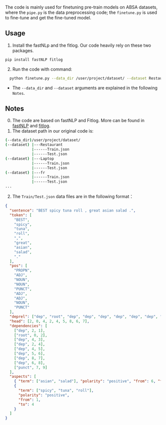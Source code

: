 The code is mainly used for finetuning pre-train models on ABSA datasets, where the `pipe.py` is the data preprocessing code; the `finetune.py` is used to fine-tune and get the fine-tuned model.

## Usage

1. Install the fastNLp and the fitlog. Our code heavily rely on these two packages.

```bash
pip install fastNLP fitlog
```

2. Run the code with command:

```bash
  python finetune.py --data_dir /user/project/dataset/ --dataset Restaurant
```

- The `--data_dir` and `--dataset` arguments are explained in the following `Notes`.

## Notes

0. The code are based on fastNLP and Fitlog. More can be found in [fastNLP](https://fastnlp.readthedocs.io/zh/latest/) and [fitlog](https://fitlog.readthedocs.io/zh/latest/).
1. The dataset path in our original code is:

```bash
(--data_dir)/user/project/dataset/
(--dataset) |---Restaurant
            |------Train.json
            |------Test.json
(--dataset) |---Laptop
            |------Train.json
            |------Test.json
(--dataset) |---fr
            |------Train.json
            |------Test.json
...
```

2. The `Train/Test.json` data files are in the following format：

```json
{
  "sentence": "BEST spicy tuna roll , great asian salad .",
  "token": [
    "BEST",
    "spicy",
    "tuna",
    "roll",
    ",",
    "great",
    "asian",
    "salad",
    "."
  ],
  "pos": [
    "PROPN",
    "ADJ",
    "NOUN",
    "NOUN",
    "PUNCT",
    "ADJ",
    "ADJ",
    "NOUN",
    "PUNCT"
  ],
  "deprel": ["dep", "root", "dep", "dep", "dep", "dep", "dep", "dep", "punct"],
  "head": [2, 0, 4, 2, 4, 5, 8, 6, 7],
  "dependencies": [
    ["dep", 2, 1],
    ["root", 0, 2],
    ["dep", 4, 3],
    ["dep", 2, 4],
    ["dep", 4, 5],
    ["dep", 5, 6],
    ["dep", 8, 7],
    ["dep", 6, 8],
    ["punct", 7, 9]
  ],
  "aspects": [
    { "term": ["asian", "salad"], "polarity": "positive", "from": 6, "to": 8 },
    {
      "term": ["spicy", "tuna", "roll"],
      "polarity": "positive",
      "from": 1,
      "to": 4
    }
  ]
}
```
